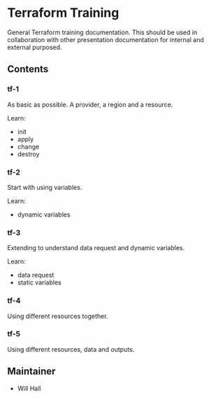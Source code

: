 # Terraform Training

General Terraform training documentation. This should be used in collaboration with other presentation documentation for internal and external purposed.

## Contents

### tf-1

As basic as possible. A provider, a region and a resource.

Learn:

* init
* apply
* change
* destroy

### tf-2

Start with using variables.

Learn:

* dynamic variables

### tf-3

Extending to understand data request and dynamic variables.

Learn:

* data request
* static variables

### tf-4

Using different resources together.

### tf-5

Using different resources, data and outputs.

## Maintainer

* Will Hall
